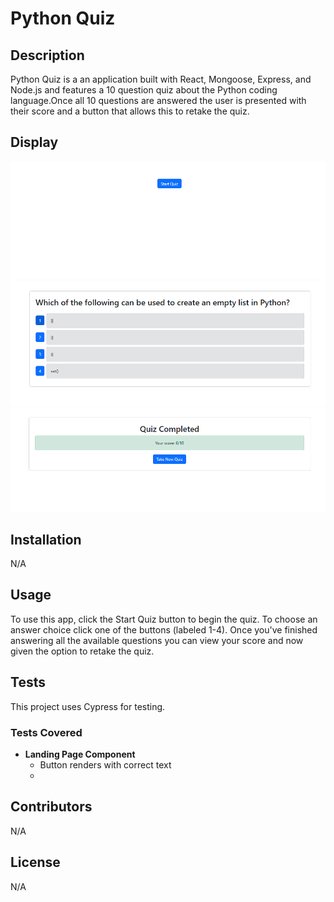 # Python Quiz

## Description
Python Quiz is a an application built with React, Mongoose, Express, and Node.js and features a 10 question quiz about the Python coding language.Once all 10 questions are answered the user is presented with their score and a button that allows this to retake the quiz.

## Display
<img src="./images/frontpage.png" />
<img src="./images/question.png" />
<img src="./images/completed.png" />

## Installation
N/A

## Usage
To use this app, click the Start Quiz button to begin the quiz. To choose an answer choice click one of the buttons (labeled 1-4). Once you've finished answering all the available questions you can view your score and now given the option to retake the quiz.

## Tests
This project uses Cypress for testing.

### Tests Covered
- **Landing Page Component**
  - Button renders with correct text
  - 

## Contributors
N/A

## License
N/A